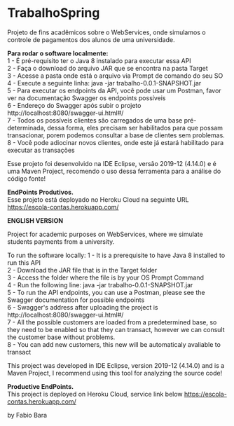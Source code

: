 # TrabalhoSpring

Projeto de fins acadêmicos sobre o WebServices, onde simulamos o controle de pagamentos dos alunos de uma universidade.

<b> Para rodar o software localmente:</b> </br>
1 - É pré-requisito ter o Java 8 instalado para executar essa API</br>
2 - Faça o download do arquivo JAR que se encontra na pasta Target</br>
3 - Acesse a pasta onde está o arquivo via Prompt de comando do seu SO </br>
4 - Execute a seguinte linha: java -jar trabalho-0.0.1-SNAPSHOT.jar</br>
5 - Para executar os endpoints da API, você pode usar um Postman, favor ver na documentação Swagger os endpoints possíveis </br>
6 - Endereço do Swagger após subir o projeto http://localhost:8080/swagger-ui.html#/ </br>
7 - Todos os possíveis clientes são carregados de uma base pré-determinada, dessa forma, eles precisam ser habilitados para que possam transacionar, porem podemos consultar a base de clientes sem problemas.</br>
8 - Você pode adiocinar novos clientes, onde este já estará habilitado para executar as transações</br>

Esse projeto foi desenvolvido na IDE Eclipse, versão 2019-12 (4.14.0) e é uma Maven Project, recomendo o uso dessa ferramenta para a análise do código fonte!

<b> EndPoints Produtivos. </b> </br>
Esse projeto está deployado no Heroku Cloud na seguinte URL
https://escola-contas.herokuapp.com/

<b> ENGLISH VERSION </b>

Project for academic purposes on WebServices, where we simulate students payments from a university.

To run the software locally:
1 - It is a prerequisite to have Java 8 installed to run this API</br>
2 - Download the JAR file that is in the Target folder</br>
3 - Access the folder where the file is by your OS Prompt Command </br>
4 - Run the following line: java -jar trabalho-0.0.1-SNAPSHOT.jar </br>
5 - To run the API endpoints, you can use a Postman, please see the Swagger documentation for possible endpoints </br>
6 - Swagger's address after uploading the project is http://localhost:8080/swagger-ui.html#/ </br>
7 - All the possible customers are loaded from a predetermined base, so they need to be enabled so that they can transact, however we can consult the customer base without problems. </br>
8 - You can add new customers, this new will be automaticaly avaliable to transact</br>

This project was developed in IDE Eclipse, version 2019-12 (4.14.0) and is a Maven Project, I recommend using this tool for analyzing the source code!

<b> Productive EndPoints. </b> </br>
This project is deployed on Heroku Cloud, service link below
https://escola-contas.herokuapp.com/

by Fabio Bara
